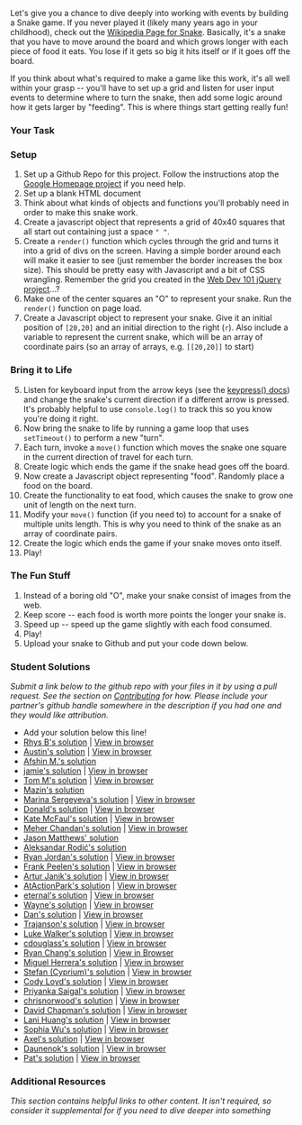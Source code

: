 Let's give you a chance to dive deeply into working with events by building a Snake game.  If you never played it (likely many years ago in your childhood), check out the [Wikipedia Page for Snake](http://en.wikipedia.org/wiki/Snake_(video_game)).  Basically, it's a snake that you have to move around the board and which grows longer with each piece of food it eats.  You lose if it gets so big it hits itself or if it goes off the board.

If you think about what's required to make a game like this work, it's all well within your grasp -- you'll have to set up a grid and listen for user input events to determine where to turn the snake, then add some logic around how it gets larger by "feeding".  This is where things start getting really fun!

### Your Task

### Setup

1. Set up a Github Repo for this project.  Follow the instructions atop the [Google Homepage project](/web-development-101/html-css) if you need help.
1. Set up a blank HTML document
2. Think about what kinds of objects and functions you'll probably need in order to make this snake work.
2. Create a javascript object that represents a grid of 40x40 squares that all start out containing just a space `" "`.  
3. Create a `render()` function which cycles through the grid and turns it into a grid of divs on the screen.  Having a simple border around each will make it easier to see (just remember the border increases the box size).  This should be pretty easy with Javascript and a bit of CSS wrangling.  Remember the grid you created in the [Web Dev 101 jQuery project](/web-development-101/javascript-and-jquery)...?
3. Make one of the center squares an "O" to represent your snake.  Run the `render()` function on page load.
4. Create a Javascript object to represent your snake.  Give it an initial position of `[20,20]` and an initial direction to the right (`r`).  Also include a variable to represent the current snake, which will be an array of coordinate pairs (so an array of arrays, e.g. `[[20,20]]` to start)

### Bring it to Life

5. Listen for keyboard input from the arrow keys (see the [keypress() docs](http://api.jquery.com/keypress/)) and change the snake's current direction if a different arrow is pressed.  It's probably helpful to use `console.log()` to track this so you know you're doing it right.
5. Now bring the snake to life by running a game loop that uses `setTimeout()` to perform a new "turn".
6. Each turn, invoke a `move()` function which moves the snake one square in the current direction of travel for each turn.
6. Create logic which ends the game if the snake head goes off the board.
7. Now create a Javascript object representing "food".  Randomly place a food on the board.
8. Create the functionality to eat food, which causes the snake to grow one unit of length on the next turn.
9. Modify your `move()` function (if you need to) to account for a snake of multiple units length.  This is why you need to think of the snake as an array of coordinate pairs.
10. Create the logic which ends the game if your snake moves onto itself.
11. Play!

### The Fun Stuff

1. Instead of a boring old "O", make your snake consist of images from the web.
2. Keep score -- each food is worth more points the longer your snake is.
3. Speed up -- speed up the game slightly with each food consumed.
4. Play!
12. Upload your snake to Github and put your code down below.


### Student Solutions

*Submit a link below to the github repo with your files in it by using a pull request.  See the section on [Contributing](http://github.com/TheOdinProject/curriculum/blob/master/contributing.md) for how.  Please include your partner's github handle somewhere in the description if you had one and they would like attribution.*

* Add your solution below this line!
* [Rhys B's solution](https://github.com/105ron/snake) | [View in browser](https://105ron.github.io/snake/)
* [Austin's solution](https://github.com/CouchofTomato/snake) | [View in browser](https://couchoftomato.github.io/snake/)
* [Afshin M.'s solution](https://github.com/afshinator/js-snake)
* [jamie's solution](https://github.com/Jberczel/odin-javascript/tree/master/snake) | [View in browser](http://jsfiddle.net/Jberczel/xvEt5/)
* [Tom M's solution](https://github.com/tim5046/projectOdin/tree/master/Javascript/Snake) | [View in browser](http://htmlpreview.github.io/?https://github.com/tim5046/projectOdin/blob/master/Javascript/Snake/index.html)
* [Mazin's solution](https://github.com/muzfuz/JS_Snake)
* [Marina Sergeyeva's solution](https://github.com/imousterian/OdinProject/tree/master/Project5_3_Snake) | [View in browser](http://htmlpreview.github.io/?https://github.com/imousterian/OdinProject/blob/master/Project5_3_Snake/index.html)
* [Donald's solution](https://github.com/donaldali/odin-js-jquery/tree/master/snake) | [View in browser](http://htmlpreview.github.io/?https://github.com/donaldali/odin-js-jquery/blob/master/snake/index.html)
* [Kate McFaul's solution](https://github.com/craftykate/odin-project/tree/master/Chapter_06-JavaScript_and_jQuery/snake) | [View in browser](http://katemcfaul.com/snake)
*  [Meher Chandan's solution](https://github.com/meherchandan/Snake) | [View in browser](http://htmlpreview.github.io/?https://github.com/meherchandan/Snake/blob/master/index.html)
*  [Jason Matthews' solution](https://jsfiddle.net/e2zhssyj/13/)
*  [Aleksandar Rodić's solution](https://github.com/rodic/TOP---js-assignments/tree/master/Project%20-%20jQuery%20and%20the%20DOM)
*  [Ryan Jordan's solution](https://github.com/krjordan/odin-project/tree/master/snake-clone) | [View in browser](http://htmlpreview.github.io/?https://github.com/krjordan/odin-project/tree/master/snake-clone/index.html)
*  [Frank Peelen's solution](https://github.com/FrankPeelen/Snake-Browser-JS) | [View in browser](http://rawgit.com/FrankPeelen/Snake-Browser-JS/master/index.html)
*  [Artur Janik's solution](https://github.com/ArturJanik/TOPJS/tree/master/Project3) | [View in browser](https://rawgit.com/ArturJanik/TOPJS/master/Project3/index.html)
*  [AtActionPark's solution](https://github.com/AtActionPark/odin_jquery_and_the_dom) | [View in browser](http://htmlpreview.github.io/?https://github.com/AtActionPark/odin_jquery_and_the_dom/blob/master/index.html)
*  [eternal's solution](https://github.com/3ternal/snake) | [View in browser](http://htmlpreview.github.io/?https://github.com/3ternal/snake/blob/master/index.html)
*  [Wayne's solution](https://github.com/wayneho/snake) | [View in browser](https://rawgit.com/wayneho/snake/master/index.html)
*  [Dan's solution](https://github.com/vickerdj/snake) | [View in browser](http://vickerdj.github.io/snake/)
*  [Trajanson's solution](https://github.com/Trajanson/snake-js) | [View in browser](http://projects.trajanson.com/js-snake/)
*  [Luke Walker's solution](https://github.com/ubershibs/odin-js-course/tree/master/snake) | [View in browser](https://htmlpreview.github.io/?https://github.com/ubershibs/odin-js-course/blob/master/snake/index.html)
*  [cdouglass's solution](https://github.com/cdouglass/odin-project-exercises/tree/master/javascript/snake) | [View in browser](https://rawgit.com/cdouglass/odin-project-exercises/master/javascript/snake/app/snake.html)
*  [Ryan Chang's solution](https://github.com/chang-ryan/javascript-fun/tree/master/js-snake) | [View in Browser](https://rawgit.com/chang-ryan/javascript-fun/master/js-snake/index.html)
*  [Miguel Herrera's solution](https://github.com/migueloherrera/jquery-snake) | [View in browser](http://htmlpreview.github.io/?https://github.com/migueloherrera/jquery-snake/blob/master/index.html)
*  [Stefan (Cyprium)'s solution](https://github.com/dev-cyprium/snake/blob/master/index.html) | [View in browser](http://htmlpreview.github.io/?https://github.com/dev-cyprium/snake/blob/master/index.html)
* [Cody Loyd's solution](https://github.com/codyloyd/javascriptSnake) | [View in browser](http://codyloyd.com/javascriptSnake/)
* [Priyanka Saigal's solution](https://github.com/psaigal/Snake) | [View in browser](http://htmlpreview.github.io/?https://github.com/psaigal/Snake/blob/master/snake.html)
* [chrisnorwood's solution](https://github.com/chrisnorwood/js-snake) | [View in browser](https://chrisnorwood.github.io/js-snake/)
* [David Chapman's solution](https://github.com/davidchappy/snake) | [View in browser](https://davidchappy.github.io/snake/snake.html)
* [Lani Huang's solution](https://github.com/laniywh/the-odin-project/tree/master/js/snake) | [View in browser](http://cdn.rawgit.com/laniywh/the-odin-project/master/js/snake/index.html)
* [Sophia Wu's solution](https://github.com/SophiaLWu/snake-game) | [View in browser](https://sophialwu.github.io/snake-game/)
* [Axel's solution](https://github.com/afuh/snake-game) | [View in browser](https://afuh.github.io/snake-game/)
* [Daunenok's solution](https://github.com/daunenok/snake) | [View in browser](https://daunenok.github.io/snake/)
* [Pat's solution](https://github.com/Pat878) | [View in browser](https://pat878.github.io/JS_Snake/)


### Additional Resources

*This section contains helpful links to other content. It isn't required, so consider it supplemental for if you need to dive deeper into something*
